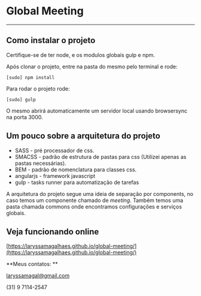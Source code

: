 # Global Meeting

----------

## Como instalar o projeto

Certifique-se de ter node, e os modulos globais gulp e npm.

Após clonar o projeto, entre na pasta do mesmo pelo terminal e rode:

```
[sudo] npm install 
```

Para rodar o projeto rode:

```
[sudo] gulp
```

O mesmo abrirá automaticamente um servidor local usando browsersync na porta 3000.


## Um pouco sobre a arquitetura do projeto


* SASS - pré processador de css.
* SMACSS - padrão de estrutura de pastas para css (Utilizei apenas as pastas necessárias).
* BEM - padrão de nomenclatura para classes css.
* angularjs - framework javascript
* gulp - tasks runner para automatização de tarefas

A arquitetura do projeto segue uma ideia de separação por components, no caso temos um componente chamado de *meeting*. Também temos uma pasta chamada commons onde encontramos configurações e serviços globais.


## Veja funcionando online

[https://laryssamagalhaes.github.io/global-meeting/](https://laryssamagalhaes.github.io/global-meeting/)


**Meus contatos:
**

laryssamagal@gmail.com

(31) 9 7114-2547